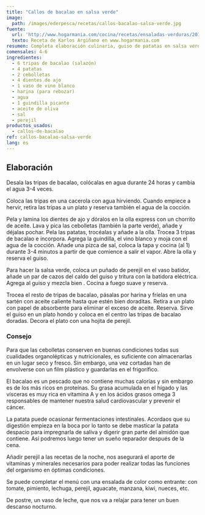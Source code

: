 ```yaml
---
title: "Callos de bacalao en salsa verde"
image:
  path: /images/ederpesca/recetas/callos-bacalao-salsa-verde.jpg
fuente:
  url: 'http://www.hogarmania.com/cocina/recetas/ensaladas-verduras/201012/guiso-patatas-salsa-verde-tripas-3239.html'
  texto: Receta de Karlos Argiñano en www.hogarmania.com
resumen: Completa elaboración culinaria, guiso de patatas en salsa verde con tripas de bacalao de Karlos Arguiñano.
comensales: 4-6
ingredientes:
  - 6 tripas de bacalao (salazón)
  - 4 patatas
  - 2 cebolletas
  - 4 dientes de ajo
  - 1 vaso de vino blanco
  - harina (para rebozar)
  - agua
  - 1 guindilla picante
  - aceite de oliva
  - sal
  - perejil
productos_usados:
  - callos-de-bacalao
ref: callos-bacalao-salsa-verde
lang: es
---
```


## Elaboración

Desala las tripas de bacalao, colócalas en agua durante 24 horas y cambia el agua 3-4 veces.

Coloca las tripas en una cacerola con agua hirviendo. Cuando empiece a hervir, retira las tripas a un plato y reserva también el agua de la cocción.

Pela y lamina los dientes de ajo y dóralos en la olla express con un chorrito de aceite. Lava y pica las cebolletas (también la parte verde), añade y déjalas pochar. Pela las patatas, trocéalas y añade a la olla. Trocea 3 tripas de bacalao e incorpora. Agrega la guindilla, el vino blanco y moja con el agua de la cocción. Añade una pizca de sal, coloca la tapa y cocina (al 1) durante 3-4 minutos a partir de que comience a salir el vapor. Abre la olla y reserva el guiso.

Para hacer la salsa verde, coloca un puñado de perejil en el vaso batidor, añade un par de cazos del caldo del guiso y tritura con la batidora eléctrica. Agrega al guiso y mezcla bien . Cocina a fuego suave y reserva.

Trocea el resto de tripas de bacalao, pásalas por harina y fríelas en una sartén con aceite caliente hasta que estén bien doraditas. Retira a un plato con papel de absorbente para eliminar el exceso de aceite. Reserva. Sirve el guiso en un plato hondo y coloca en el centro las tripas de bacalao doradas. Decora el plato con una hojita de perejil.

### Consejo

Para que las cebolletas conserven en buenas condiciones todas sus cualidades organolépticas y nutricionales, es suficiente con almacenarlas en un lugar seco y fresco. Sin embargo, una vez cortadas han de envolverse con un film plástico y guardarlas en el frigorífico.

El bacalao es un pescado que no contiene muchas calorías y sin embargo es de los más ricos en proteínas. Su grasa acumulada en el hígado y las vísceras es muy rica en vitamina A y en los ácidos grasos omega 3 responsables de mantener nuestra salud cardiovascular y prevenir el cáncer.

La patata puede ocasionar fermentaciones intestinales. Acordaos que su digestión empieza en la boca por lo tanto se debe masticar la patata despacio para impregnarla de saliva y digerir gran parte del almidón que contiene. Así podremos luego tener un sueño reparador después de la cena.

Añadir perejil a las recetas de la noche, nos asegurará el aporte de vitaminas y minerales necesarios para poder realizar todas las funciones del organismo en óptimas condiciones.

Se puede completar el menú con una ensalada de color como entrante: con tomate, pimiento, lechuga, perejil, aguacate, manzana, kiwi, nueces, etc.

De postre, un vaso de leche, que nos va a relajar para tener un buen descanso nocturno.
